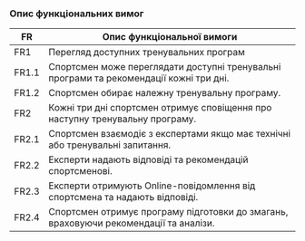 ### Опис функціональних вимог

| FR | Опис функціональної вимоги | 
|---------------------|---------------------|
| FR1       | Перегляд доступних тренувальних програм      | 
| FR1.1       | Спортсмен може переглядати доступні тренувальні програми та рекомендації кожні три дні.       |
| FR1.2       | Спортсмен обирає належну тренувальну програму.                                                            |
| FR2       | Кожні три дні спортсмен отримує сповіщення про наступну тренувальну програму.|
| FR2.1       | Спортсмен взаємодіє з експертами якщо має технічні або тренувальні запитання.                                                                                                  |
| FR2.2       | Експерти надають відповіді та рекомендацій спортсменові.                                                                                                         |
| FR2.3       | Експерти отримують Online-повідомлення від спортсмена та надають відповіді.                                 |
| FR2.4       | Спортсмен отримує програму підготовки до змагань, враховуючи рекомендації та аналізи.                                                                            |
 
